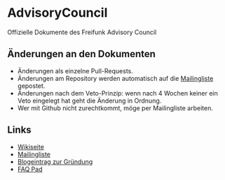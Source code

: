 # AdvisoryCouncil

Offizielle Dokumente des Freifunk Advisory Council

## Änderungen an den Dokumenten
* Änderungen als einzelne Pull-Requests.
* Änderungen am Repository werden automatisch auf die [Mailingliste](http://lists.freifunk.net/mailman/listinfo/council-freifunk.net) gepostet.
* Änderungen nach dem Veto-Prinzip: wenn nach 4 Wochen keiner ein Veto eingelegt hat geht die Änderung in Ordnung.
* Wer mit Github nicht zurechtkommt, möge per Mailingliste arbeiten.

## Links
* [Wikiseite](http://wiki.freifunk.net/Freifunk_Advisory_Council)
* [Mailingliste](http://lists.freifunk.net/mailman/listinfo/council-freifunk.net)
* [Blogeintrag zur Gründung](http://blog.freifunk.net/2015/vorstellung-eines-freifunk-advisory-councils-f%C3%BCr-die-communities)
* [FAQ Pad](https://pad.freifunk.net/p/faq_advisory_council)
